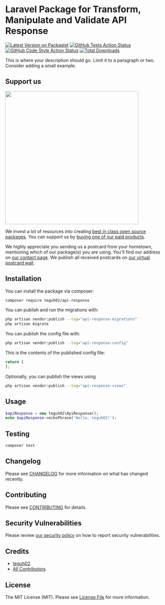 # Laravel Package for Transform, Manipulate and Validate API Response

[![Latest Version on Packagist](https://img.shields.io/packagist/v/teguh02/api-response.svg?style=flat-square)](https://packagist.org/packages/teguh02/api-response)
[![GitHub Tests Action Status](https://img.shields.io/github/actions/workflow/status/teguh02/api-response/run-tests.yml?branch=main&label=tests&style=flat-square)](https://github.com/teguh02/api-response/actions?query=workflow%3Arun-tests+branch%3Amain)
[![GitHub Code Style Action Status](https://img.shields.io/github/actions/workflow/status/teguh02/api-response/fix-php-code-style-issues.yml?branch=main&label=code%20style&style=flat-square)](https://github.com/teguh02/api-response/actions?query=workflow%3A"Fix+PHP+code+style+issues"+branch%3Amain)
[![Total Downloads](https://img.shields.io/packagist/dt/teguh02/api-response.svg?style=flat-square)](https://packagist.org/packages/teguh02/api-response)

This is where your description should go. Limit it to a paragraph or two. Consider adding a small example.

## Support us

[<img src="https://github-ads.s3.eu-central-1.amazonaws.com/api-response.jpg?t=1" width="419px" />](https://spatie.be/github-ad-click/api-response)

We invest a lot of resources into creating [best in class open source packages](https://spatie.be/open-source). You can support us by [buying one of our paid products](https://spatie.be/open-source/support-us).

We highly appreciate you sending us a postcard from your hometown, mentioning which of our package(s) you are using. You'll find our address on [our contact page](https://spatie.be/about-us). We publish all received postcards on [our virtual postcard wall](https://spatie.be/open-source/postcards).

## Installation

You can install the package via composer:

```bash
composer require teguh02/api-response
```

You can publish and run the migrations with:

```bash
php artisan vendor:publish --tag="api-response-migrations"
php artisan migrate
```

You can publish the config file with:

```bash
php artisan vendor:publish --tag="api-response-config"
```

This is the contents of the published config file:

```php
return [
];
```

Optionally, you can publish the views using

```bash
php artisan vendor:publish --tag="api-response-views"
```

## Usage

```php
$apiResponse = new teguh02\ApiResponse();
echo $apiResponse->echoPhrase('Hello, teguh02!');
```

## Testing

```bash
composer test
```

## Changelog

Please see [CHANGELOG](CHANGELOG.md) for more information on what has changed recently.

## Contributing

Please see [CONTRIBUTING](CONTRIBUTING.md) for details.

## Security Vulnerabilities

Please review [our security policy](../../security/policy) on how to report security vulnerabilities.

## Credits

- [teguh02](https://github.com/teguh02)
- [All Contributors](../../contributors)

## License

The MIT License (MIT). Please see [License File](LICENSE.md) for more information.
